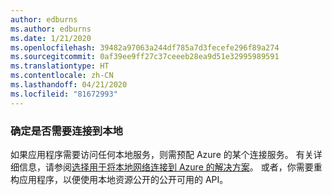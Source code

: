```yaml
---
author: edburns
ms.author: edburns
ms.date: 1/21/2020
ms.openlocfilehash: 39482a97063a244df785a7d3fecefe296f89a274
ms.sourcegitcommit: 0af39ee9ff27c37ceeeb28ea9d51e32995989591
ms.translationtype: HT
ms.contentlocale: zh-CN
ms.lasthandoff: 04/21/2020
ms.locfileid: "81672993"
---
```

### <a name="determine-whether-a-connection-to-on-premises-is-needed"></a>确定是否需要连接到本地

如果应用程序需要访问任何本地服务，则需预配 Azure 的某个连接服务。 有关详细信息，请参阅[选择用于将本地网络连接到 Azure 的解决方案](/azure/architecture/reference-architectures/hybrid-networking/)。 或者，你需要重构应用程序，以便使用本地资源公开的公开可用的 API。
